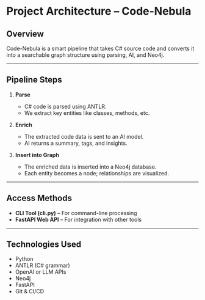 # Project Architecture – Code-Nebula

## Overview
Code-Nebula is a smart pipeline that takes C# source code and converts it into a searchable graph structure using parsing, AI, and Neo4j.

---

## Pipeline Steps

1. **Parse**
   - C# code is parsed using ANTLR.
   - We extract key entities like classes, methods, etc.

2. **Enrich**
   - The extracted code data is sent to an AI model.
   - AI returns a summary, tags, and insights.

3. **Insert into Graph**
   - The enriched data is inserted into a Neo4j database.
   - Each entity becomes a node; relationships are visualized.

---

## Access Methods

- **CLI Tool (cli.py)** – For command-line processing
- **FastAPI Web API** – For integration with other tools

---

## Technologies Used

- Python
- ANTLR (C# grammar)
- OpenAI or LLM APIs
- Neo4j
- FastAPI
- Git & CI/CD

